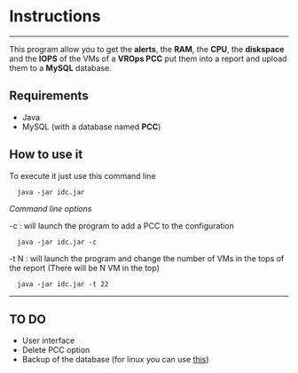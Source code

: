 # Instructions
---
This program allow you to get the **alerts**, the **RAM**, the **CPU**, the **diskspace** and the **IOPS** of the VMs of a **VROps PCC** put them into a report and upload them to a **MySQL** database.

## Requirements

 * Java
 * MySQL (with a database named **PCC**)

## How to use it

To execute it just use this command line
```shell
  java -jar idc.jar
```

*Command line options*

-c : will launch the program to add a PCC to the configuration
```shell
  java -jar idc.jar -c
```

-t N : will launch the program and change the number of VMs in the tops of the report (There will be N VM in the top)
```shell
  java -jar idc.jar -t 22
```
---
## TO DO

* User interface
* Delete PCC option
* Backup of the database (for linux you can use [this](https://github.com/Daklyan/Rendu-stage))
